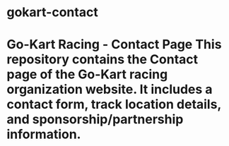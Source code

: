 # gokart-contact
# Go-Kart Racing - Contact Page This repository contains the Contact page of the Go-Kart racing organization website.   It includes a contact form, track location details, and sponsorship/partnership information.
